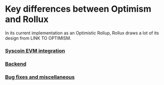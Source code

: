 # Key differences between Optimism and Rollux

In its current implementation as an Optimistic Rollup, Rollux draws a lot of its design from LINK TO OPTIMISM.

### [Syscoin EVM integration](./changes.md)


### [Backend](./backend.md)


### [Bug fixes and miscellaneous](./misc.md)

